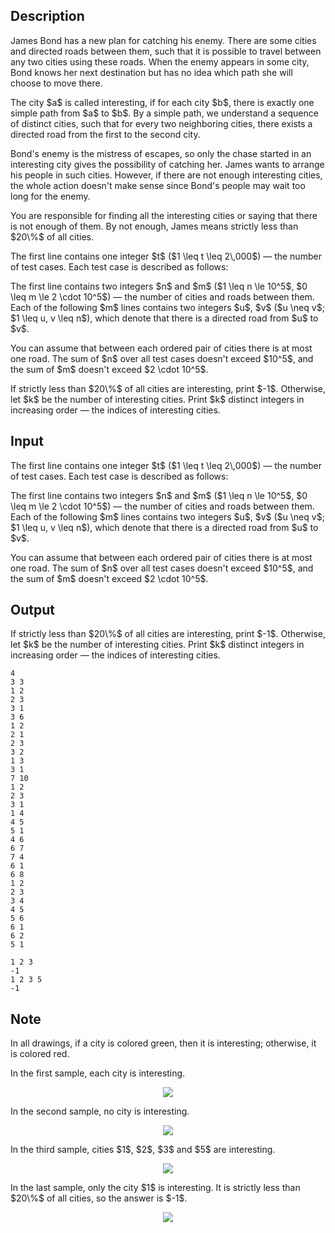 ## Description

<div><p>James Bond has a new plan for catching his enemy. There are some cities and <span class="tex-font-style-bf">directed</span> roads between them, such that it is possible to travel between any two cities using these roads. When the enemy appears in some city, Bond knows her next destination but has no idea which path she will choose to move there. </p><p>The city $a$ is called interesting, if for each city $b$, there is exactly one simple path from $a$ to $b$. By a simple path, we understand a sequence of distinct cities, such that for every two neighboring cities, there exists a directed road from the first to the second city. </p><p>Bond's enemy is the mistress of escapes, so only the chase started in an interesting city gives the possibility of catching her. James wants to arrange his people in such cities. However, if there are not enough interesting cities, the whole action doesn't make sense since Bond's people may wait too long for the enemy.</p><p>You are responsible for finding all the interesting cities or saying that there is not enough of them. By not enough, James means strictly less than $20\%$ of all cities. </p></div><div class="input-specification"><p>The first line contains one integer $t$ ($1 \leq t \leq 2\,000$)&nbsp;— the number of test cases. Each test case is described as follows:</p><p>The first line contains two integers $n$ and $m$ ($1 \leq n \le 10^5$, $0 \leq m \le 2 \cdot 10^5$)&nbsp;— the number of cities and roads between them. Each of the following $m$ lines contains two integers $u$, $v$ ($u \neq v$; $1 \leq u, v \leq n$), which denote that there is a directed road from $u$ to $v$.</p><p>You can assume that between each ordered pair of cities there is at most one road. The sum of $n$ over all test cases doesn't exceed $10^5$, and the sum of $m$ doesn't exceed $2 \cdot 10^5$.</p></div><div class="output-specification"><p>If strictly less than $20\%$ of all cities are interesting, print $-1$. Otherwise, let $k$ be the number of interesting cities. Print $k$ distinct integers in increasing order&nbsp;— the indices of interesting cities.</p></div>

## Input

<p>The first line contains one integer $t$ ($1 \leq t \leq 2\,000$)&nbsp;— the number of test cases. Each test case is described as follows:</p><p>The first line contains two integers $n$ and $m$ ($1 \leq n \le 10^5$, $0 \leq m \le 2 \cdot 10^5$)&nbsp;— the number of cities and roads between them. Each of the following $m$ lines contains two integers $u$, $v$ ($u \neq v$; $1 \leq u, v \leq n$), which denote that there is a directed road from $u$ to $v$.</p><p>You can assume that between each ordered pair of cities there is at most one road. The sum of $n$ over all test cases doesn't exceed $10^5$, and the sum of $m$ doesn't exceed $2 \cdot 10^5$.</p>

## Output

<p>If strictly less than $20\%$ of all cities are interesting, print $-1$. Otherwise, let $k$ be the number of interesting cities. Print $k$ distinct integers in increasing order&nbsp;— the indices of interesting cities.</p>





```input1
4
3 3
1 2
2 3
3 1
3 6
1 2
2 1
2 3
3 2
1 3
3 1
7 10
1 2
2 3
3 1
1 4
4 5
5 1
4 6
6 7
7 4
6 1
6 8
1 2
2 3
3 4
4 5
5 6
6 1
6 2
5 1
```




```output1
1 2 3 
-1
1 2 3 5 
-1
```



## Note

<p>In all drawings, if a city is colored green, then it is interesting; otherwise, it is colored red.</p><p>In the first sample, each city is interesting. </p><center> <img class="tex-graphics" src="file://thBp5hUS.png" style="max-width: 100.0%;max-height: 100.0%;"> </center><p>In the second sample, no city is interesting. </p><center> <img class="tex-graphics" src="file://CcqW9KHF.png" style="max-width: 100.0%;max-height: 100.0%;"> </center><p>In the third sample, cities $1$, $2$, $3$ and $5$ are interesting. </p><center> <img class="tex-graphics" src="file://aryDO7i0.png" style="max-width: 100.0%;max-height: 100.0%;"> </center><p>In the last sample, only the city $1$ is interesting. It is strictly less than $20\%$ of all cities, so the answer is $-1$. </p><center> <img class="tex-graphics" src="file://SKBi1JKT.png" style="max-width: 100.0%;max-height: 100.0%;"> </center>

